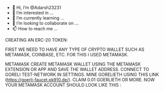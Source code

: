 - 👋 Hi, I’m @Adarsh23231
- 👀 I’m interested in ...
- 🌱 I’m currently learning ...
- 💞️ I’m looking to collaborate on ...
- 📫 How to reach me ...

<!---
Adarsh23231/Adarsh23231 is a ✨ special ✨ repository because its `README.md` (this file) appears on your GitHub profile.
You can click the Preview link to take a look at your changes.
--->

CREATING AN ERC-20 TOKEN:

FIRST WE NEED TO HAVE ANY TYPE OF CRYPTO WALLET SUCH AS METAMASK, COINBASE, ETC. FOR THIS I USED METAMASK.

METAMASK
CREATE METAMASK WALLET USING THE METAMASK EXTENSION OR APP AND SAVE THE WALLET ADDRESS.
CONNECT TO GORELI TEST-NETWORK IN SETTINGS.
MINE GORELIETH USING THIS LINK (https://goerli-faucet.pk910.de/).
CLAIM 0.01 GOERLIETH OR MORE. NOW YOUR METAMASK ACCOUNT SHOULD LOOK LIKE THIS :
